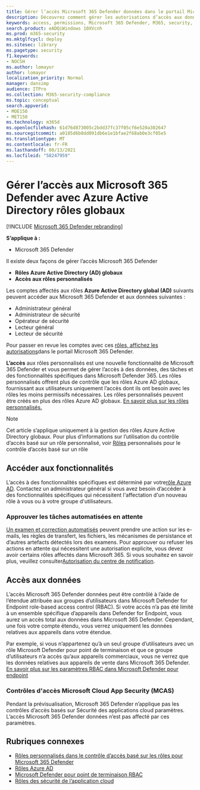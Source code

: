 ```yaml
---
title: Gérer l’accès Microsoft 365 Defender données dans le portail Microsoft 365 Defender web
description: Découvrez comment gérer les autorisations d’accès aux données dans Microsoft 365 Defender
keywords: access, permissions, Microsoft 365 Defender, M365, security, MCAS, Sécurité des applications cloud, Microsoft Defender for Endpoint, scope, scoping, RBAC
search.product: eADQiWindows 10XVcnh
ms.prod: m365-security
ms.mktglfcycl: deploy
ms.sitesec: library
ms.pagetype: security
f1.keywords:
- NOCSH
ms.author: lomayor
author: lomayor
localization_priority: Normal
manager: dansimp
audience: ITPro
ms.collection: M365-security-compliance
ms.topic: conceptual
search.appverid:
- MOE150
- MET150
ms.technology: m365d
ms.openlocfilehash: 61d76d873005c2bdd37fc37f05cf6e520a302647
ms.sourcegitcommit: a0185d6b0dd091db6e1e1bfae2f68ab0e3cf05e5
ms.translationtype: MT
ms.contentlocale: fr-FR
ms.lasthandoff: 08/13/2021
ms.locfileid: "58247959"
---
```

# <a name="manage-access-to-microsoft-365-defender-with-azure-active-directory-global-roles"></a>Gérer l’accès aux Microsoft 365 Defender avec Azure Active Directory rôles globaux

[!INCLUDE [Microsoft 365 Defender rebranding](../includes/microsoft-defender.md)]


**S’applique à :**
- Microsoft 365 Defender

Il existe deux façons de gérer l’accès Microsoft 365 Defender
- **Rôles Azure Active Directory (AD) globaux**
- **Accès aux rôles personnalisés**

Les comptes affectés aux rôles **Azure Active Directory global (AD)** suivants peuvent accéder aux Microsoft 365 Defender et aux données suivantes :
- Administrateur général
- Administrateur de sécurité
- Opérateur de sécurité
- Lecteur général
- Lecteur de sécurité

Pour passer en revue les comptes avec ces [rôles, affichez les autorisations](https://security.microsoft.com/permissions)dans le portail Microsoft 365 Defender.

**L’accès** aux rôles personnalisés est une nouvelle fonctionnalité de Microsoft 365 Defender et vous permet de gérer l’accès à des données, des tâches et des fonctionnalités spécifiques dans Microsoft Defender 365. Les rôles personnalisés offrent plus de contrôle que les rôles Azure AD globaux, fournissant aux utilisateurs uniquement l’accès dont ils ont besoin avec les rôles les moins permissifs nécessaires.  Les rôles personnalisés peuvent être créés en plus des rôles Azure AD globaux. [En savoir plus sur les rôles personnalisés.](custom-roles.md)

> [!NOTE]
> Cet article s’applique uniquement à la gestion des rôles Azure Active Directory globaux. Pour plus d’informations sur l’utilisation du contrôle d’accès basé sur un rôle personnalisé, voir [Rôles](custom-roles.md) personnalisés pour le contrôle d’accès basé sur un rôle

## <a name="access-to-functionality"></a>Accéder aux fonctionnalités
L’accès à des fonctionnalités spécifiques est déterminé par votre[rôle Azure AD](/azure/active-directory/users-groups-roles/directory-assign-admin-roles). Contactez un administrateur général si vous avez besoin d’accéder à des fonctionnalités spécifiques qui nécessitent l'affectation d'un nouveau rôle à vous ou à votre groupe d'utilisateurs.

### <a name="approve-pending-automated-tasks"></a>Approuver les tâches automatisées en attente
[Un examen et correction automatisés](m365d-autoir-actions.md) peuvent prendre une action sur les e-mails, les règles de transfert, les fichiers, les mécanismes de persistance et d’autres artefacts détectés lors des examens. Pour approuver ou refuser les actions en attente qui nécessitent une autorisation explicite, vous devez avoir certains rôles affectés dans Microsoft 365. Si vous souhaitez en savoir plus, veuillez consulter[Autorisation du centre de notification](m365d-action-center.md#required-permissions-for-action-center-tasks).

## <a name="access-to-data"></a>Accès aux données
L’accès Microsoft 365 Defender données peut être contrôlé à l’aide de l’étendue attribuée aux groupes d’utilisateurs dans Microsoft Defender for Endpoint role-based access control (RBAC). Si votre accès n’a pas été limité à un ensemble spécifique d’appareils dans Defender for Endpoint, vous aurez un accès total aux données dans Microsoft 365 Defender. Cependant, une fois votre compte étendu, vous verrez uniquement les données relatives aux appareils dans votre étendue.

Par exemple, si vous n’appartenez qu’à un seul groupe d’utilisateurs avec un rôle Microsoft Defender pour point de terminaison et que ce groupe d’utilisateurs n’a accès qu’aux appareils commerciaux, vous ne verrez que les données relatives aux appareils de vente dans Microsoft 365 Defender. [En savoir plus sur les paramètres RBAC dans Microsoft Defender pour endpoint](/windows/security/threat-protection/microsoft-defender-atp/rbac)

### <a name="microsoft-cloud-app-security-access-controls"></a>Contrôles d'accès Microsoft Cloud App Security (MCAS)
Pendant la prévisualisation, Microsoft 365 Defender n’applique pas les contrôles d’accès basés sur Sécurité des applications cloud paramètres. L’accès Microsoft 365 Defender données n’est pas affecté par ces paramètres.

## <a name="related-topics"></a>Rubriques connexes
- [Rôles personnalisés dans le contrôle d’accès basé sur les rôles pour Microsoft 365 Defender](custom-roles.md)
- [Rôles Azure AD](/azure/active-directory/users-groups-roles/directory-assign-admin-roles)
- [Microsoft Defender pour point de terminaison RBAC](/windows/security/threat-protection/microsoft-defender-atp/rbac)
- [Rôles des sécurité de l’application cloud](/cloud-app-security/manage-admins)
